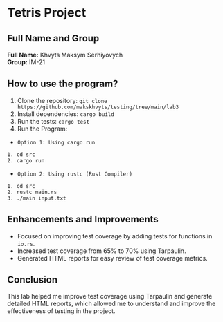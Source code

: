 # Tetris Project

## Full Name and Group

**Full Name:** Khvyts Maksym Serhiyovych  
**Group:** IM-21

## How to use the program?

1. Clone the repository: ``` git clone https://github.com/makskhvyts/testing/tree/main/lab3 ```
2. Install dependencies: ``` cargo build ```
3. Run the tests: ``` cargo test ```
4. Run the Program:
- ``` Option 1: Using cargo run ```
``` 
1. cd src
2. cargo run
```
- ``` Option 2: Using rustc (Rust Compiler) ```
```
1. cd src
2. rustc main.rs
3. ./main input.txt
```

## Enhancements and Improvements

- Focused on improving test coverage by adding tests for functions in `io.rs`.
- Increased test coverage from 65% to 70% using Tarpaulin.
- Generated HTML reports for easy review of test coverage metrics.

## Conclusion

This lab helped me improve test coverage using Tarpaulin and generate detailed HTML reports, which allowed me to understand and improve the effectiveness of testing in the project.